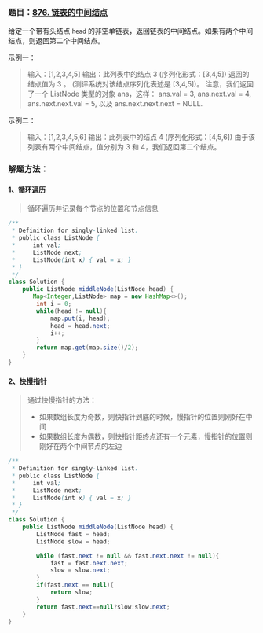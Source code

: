 ### 题目：[876. 链表的中间结点](https://leetcode-cn.com/problems/middle-of-the-linked-list/)

给定一个带有头结点 `head` 的非空单链表，返回链表的中间结点。如果有两个中间结点，则返回第二个中间结点。

示例一：

> 输入：[1,2,3,4,5]
> 输出：此列表中的结点 3 (序列化形式：[3,4,5])
> 返回的结点值为 3 。 (测评系统对该结点序列化表述是 [3,4,5])。
> 注意，我们返回了一个 ListNode 类型的对象 ans，这样：
> ans.val = 3, ans.next.val = 4, ans.next.next.val = 5, 以及 ans.next.next.next = NULL.

示例二：

> 输入：[1,2,3,4,5,6]
> 输出：此列表中的结点 4 (序列化形式：[4,5,6])
> 由于该列表有两个中间结点，值分别为 3 和 4，我们返回第二个结点。



### 解题方法：

#### 1、循环遍历

> 循环遍历并记录每个节点的位置和节点信息

```java
/**
 * Definition for singly-linked list.
 * public class ListNode {
 *     int val;
 *     ListNode next;
 *     ListNode(int x) { val = x; }
 * }
 */
class Solution {
    public ListNode middleNode(ListNode head) {
       Map<Integer,ListNode> map = new HashMap<>();
        int i = 0;
        while(head != null){
            map.put(i, head);
            head = head.next;
            i++;
        }
        return map.get(map.size()/2);
    }
}
```



#### 2、快慢指针

> 通过快慢指针的方法：
>
> - 如果数组长度为奇数，则快指针到底的时候，慢指针的位置则刚好在中间
> - 如果数组长度为偶数，则快指针距终点还有一个元素，慢指针的位置则刚好在两个中间节点的左边

```java
/**
 * Definition for singly-linked list.
 * public class ListNode {
 *     int val;
 *     ListNode next;
 *     ListNode(int x) { val = x; }
 * }
 */
class Solution {
    public ListNode middleNode(ListNode head) {
        ListNode fast = head;
        ListNode slow = head;

        while (fast.next != null && fast.next.next != null){
            fast = fast.next.next;
            slow = slow.next;
        }
        if(fast.next == null){
            return slow;
        }
        return fast.next==null?slow:slow.next;
    }
}
```

